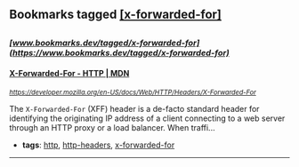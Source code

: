 ## Bookmarks tagged [[x-forwarded-for]](https://www.bookmarks.dev/search?q=[x-forwarded-for])

_<sup><sup>[www.bookmarks.dev/tagged/x-forwarded-for](https://www.bookmarks.dev/tagged/x-forwarded-for)</sup></sup>_
---
#### [X-Forwarded-For - HTTP | MDN](https://developer.mozilla.org/en-US/docs/Web/HTTP/Headers/X-Forwarded-For)
_<sup>https://developer.mozilla.org/en-US/docs/Web/HTTP/Headers/X-Forwarded-For</sup>_

The `X-Forwarded-For` (XFF) header is a de-facto standard header for identifying the originating IP address of a client connecting to a web server through an HTTP proxy or a load balancer. When traffi...
* **tags**: [http](../tagged/http.md), [http-headers](../tagged/http-headers.md), [x-forwarded-for](../tagged/x-forwarded-for.md)
---
